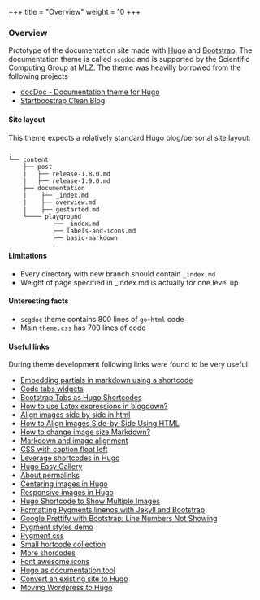 +++
title = "Overview"
weight = 10
+++

### Overview

Prototype of the documentation site made with [Hugo](https://gohugo.io/) and [Bootstrap](http://getbootstrap.com/).
The documentation theme is called `scgdoc` and is supported by the Scientific Computing Group at MLZ.
The theme was heavilly borrowed from the following projects

* [docDoc - Documentation theme for Hugo](https://themes.gohugo.io/docdock/)
* [Startboostrap Clean Blog](https://themes.gohugo.io/startbootstrap-clean-blog/)

#### Site layout

This theme expects a relatively standard Hugo blog/personal site layout:

```
.
└── content
    ├── post
    |   ├── release-1.8.0.md
    |   ├── release-1.9.0.md
    ├── documentation
    |    ├── _index.md
    |    ├── overview.md
    |    ├── gestarted.md
    └──── playground
            ├── _index.md
            ├── labels-and-icons.md
            ├── basic-markdown
```

#### Limitations

* Every directory with new branch should contain `_index.md`
* Weight of page specified in _index.md is actually for one level up

#### Unteresting facts

* `scgdoc` theme contains 800 lines of `go+html` code
* Main `theme.css` has 700 lines of code

#### Useful links

During theme development following links were found to be very useful

* [Embedding partials in markdown using a shortcode](https://gohugohq.com/partials/shortcode-embedding-partials-from-content-markdown-files/)
* [Code tabs widgets](https://discourse.gohugo.io/t/code-tabs-widget/975/5)
* [Bootstrap Tabs as Hugo Shortcodes](https://stackoverflow.com/questions/46207512/bootstrap-tabs-as-hugo-shortcodes)
* [How to use Latex expressions in blogdown?](https://github.com/rstudio/blogdown/issues/36)
* [Align images side by side in html](https://stackoverflow.com/questions/24680030/align-images-side-by-side-in-html)
* [How to Align Images Side-by-Side Using HTML](https://owlcation.com/stem/how-to-align-images-side-by-side)
* [How to change image size Markdown?](https://stackoverflow.com/questions/14675913/how-to-change-image-size-markdown)
* [Markdown and image alignment](https://stackoverflow.com/questions/255170/markdown-and-image-alignment#answer-5054055)
* [CSS with caption float left](https://www.w3schools.com/css/tryit.asp?filename=trycss_float3)
* [Leverage shortcodes in Hugo](https://jpescador.com/blog/leverage-shortcodes-in-hugo/)
* [Hugo Easy Gallery](https://www.liwen.id.au/heg/)
* [About permalinks](https://github.com/gohugoio/hugo/issues/1768)
* [Centering images in Hugo](http://www.ebadf.net/2016/10/19/centering-images-in-hugo/)
* [Responsive images in Hugo](https://www.adamwills.io/blog/responsive-images-hugo/)
* [Hugo Shortcode to Show Multiple Images](http://yoshiharuyamashita.com/post/hugo-shortcode-to-show-multiple-images/)
* [Formatting Pygments linenos with Jekyll and Bootstrap](https://monicagranbois.com/blog/webdev/formatting-code-with-pygments-and-jekyll/)
* [Google Prettify with Bootstrap: Line Numbers Not Showing](https://stackoverflow.com/questions/11664850/google-prettify-with-bootstrap-line-numbers-not-showing)
* [Pygment styles demo](http://pygments.org/demo/6640643/?style=native)
* [Pygment css](https://github.com/richleland/pygments-css)
* [Small hortcode collection](https://github.com/richleland/pygments-css)
* [More shorcodes](https://github.com/gohugoio/hugo/tree/master/docs/layouts/shortcodes)
* [Font awesome icons](http://astronautweb.co/snippet/font-awesome/)
* [Hugo as documentation tool](https://discourse.gohugo.io/t/hugo-as-a-documentation-tool/112/39)
* [Convert an existing site to Hugo](http://whipperstacker.com/2016/09/22/convert-an-existing-site-into-hugo/)
* [Moving Wordpress to Hugo](https://blog.philipphauer.de/moving-wordpress-hugo/)